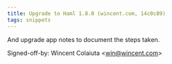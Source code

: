 ```yaml
---
title: Upgrade to Haml 1.8.0 (wincent.com, 14c0c89)
tags: snippets
---
```


And upgrade app notes to document the steps taken.

Signed-off-by: Wincent Colaiuta &lt;win@wincent.com&gt;
